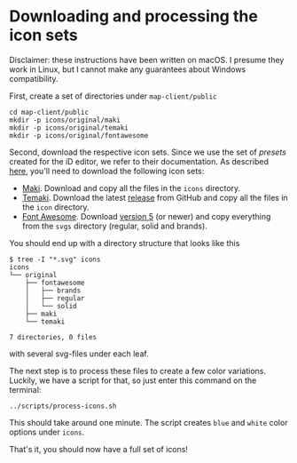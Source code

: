 # Downloading and processing the icon sets

Disclaimer: these instructions have been written on macOS. I presume they work in Linux, but I cannot make any guarantees about Windows compatibility.

First, create a set of directories under `map-client/public`

```
cd map-client/public
mkdir -p icons/original/maki
mkdir -p icons/original/temaki
mkdir -p icons/original/fontawesome
```

Second, download the respective icon sets. Since we use the set of *presets* created for the iD editor, we refer to their documentation. As described [here](https://github.com/ideditor/schema-builder#icon), you'll need to download the following icon sets:

- [Maki](https://labs.mapbox.com/maki-icons/). Download and copy all the files in the `icons` directory.
- [Temaki](https://ideditor.github.io/temaki). Download the latest [release](https://github.com/ideditor/temaki/releases) from GitHub and copy all the files in the `icon` directory.
- [Font Awesome](https://fontawesome.com/). Download [version 5](https://fontawesome.com/v5/download) (or newer) and copy everything from the `svgs` directory (regular, solid and brands).

You should end up with a directory structure that looks like this

```
$ tree -I "*.svg" icons
icons
└── original
    ├── fontawesome
    │   ├── brands
    │   ├── regular
    │   └── solid
    ├── maki
    └── temaki

7 directories, 0 files
```

with several svg-files under each leaf.

The next step is to process these files to create a few color variations. Luckily, we have a script for that, so just enter this command on the terminal:

```
../scripts/process-icons.sh
```

This should take around one minute. The script creates `blue` and `white` color options under `icons`.

That's it, you should now have a full set of icons!
